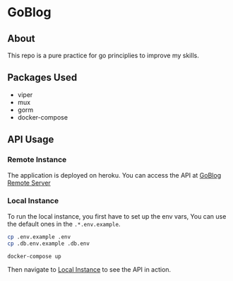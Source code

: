 # GoBlog

## About 

This repo is a pure practice for go principlies to improve my skills.

## Packages Used

- viper
- mux
- gorm
- docker-compose

## API Usage

### Remote Instance

The application is deployed on heroku. You can access the API at [GoBlog Remote Server](http://37.46.128.188/goblog/docs/index.html)

### Local Instance

To run the local instance, you first have to set up the env vars, You can use the default ones in the `.*.env.example`.

```bash
cp .env.example .env
cp .db.env.example .db.env
```

```bash
docker-compose up 
```

Then navigate to [Local Instance](http://localhost:9000/docs/index.html) to see the API in action.
